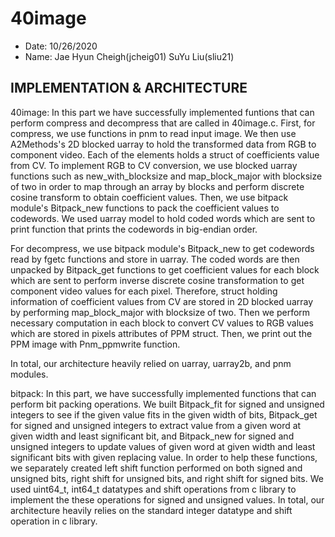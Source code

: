 # 40image

* Date: 10/26/2020
* Name: Jae Hyun Cheigh(jcheig01) SuYu Liu(sliu21)

## IMPLEMENTATION & ARCHITECTURE

40image:
  In this part we have successfully implemented funtions that can perform
  compress and decompress that are called in 40image.c. First, for compress,
  we use functions in pnm to read input image. We then use A2Methods's 2D
  blocked uarray to hold the transformed data from RGB to component video.
  Each of the elements holds a struct of coefficients value from CV. To 
  implement RGB to CV conversion, we use blocked uarray functions such as 
  new_with_blocksize and map_block_major with blocksize of two in order to 
  map through an array by blocks and perform discrete cosine transform to 
  obtain coefficient values. Then, we use bitpack module's Bitpack_new 
  functions to pack the coefficient values to codewords. We used uarray model
  to hold coded words which are sent to print function that prints the 
  codewords in big-endian order.

  For decompress, we use bitpack module's Bitpack_new to get codewords read 
  by fgetc functions and store in uarray. The coded words are then unpacked by
  Bitpack_get functions to get coefficient values for each block which are
  sent to perform inverse discrete cosine transformation to get component 
  video values for each pixel. Therefore, struct holding information of
  coefficient values from CV are stored in 2D blocked uarray by performing
  map_block_major with blocksize of two. Then we perform necessary
  computation in each block to convert CV values to RGB values which are 
  stored in pixels attributes of PPM struct. Then, we print out the PPM 
  image with Pnm_ppmwrite function.

  In total, our architecture heavily relied on uarray, uarray2b, and
  pnm modules.

bitpack:
  In this part, we have successfully implemented functions that can perform
  bit packing operations. We built Bitpack_fit for signed and unsigned 
  integers to see if the given value fits in the given width of bits,
  Bitpack_get for signed and unsigned integers to extract value from a given
  word at given width and least significant bit, and Bitpack_new for signed
  and unsigned integers to update values of given word at given width and 
  least significant bits with given replacing value. In order to help these
  functions, we separately created left shift function performed on both 
  signed and unsigned bits, right shift for unsigned bits, and right shift
  for signed bits. We used uint64_t, int64_t datatypes and shift operations 
  from c library to implement the these operations for signed and unsigned 
  values. In total, our architecture heavily relies on the standard integer 
  datatype and shift operation in c library.
